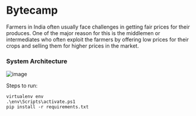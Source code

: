 # Bytecamp

Farmers in India often usually face challenges in getting fair prices for their produces. 
One of the major reason for this is the middlemen or intermediates who often exploit the farmers by offering low prices for their crops and selling them  for higher prices in the market.

### System Architecture

![image](https://user-images.githubusercontent.com/66423114/226155539-6c280843-0831-46ce-8e5f-3494d7f83f6d.png)

Steps to run:

```
virtualenv env
.\env\Scripts\activate.ps1
pip install -r requirements.txt
```
